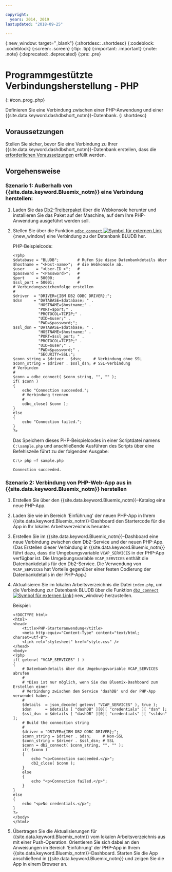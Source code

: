 ```yaml
---

copyright:
  years: 2014, 2019
lastupdated: "2018-09-25"

---
```


<!-- Attribute definitions --> 
{:new_window: target="_blank"}
{:shortdesc: .shortdesc}
{:codeblock: .codeblock}
{:screen: .screen}
{:tip: .tip}
{:important: .important}
{:note: .note}
{:deprecated: .deprecated}
{:pre: .pre}

# Programmgestützte Verbindungsherstellung - PHP
{: #con_prog_php}

Definieren Sie eine Verbindung zwischen einer PHP-Anwendung und einer {{site.data.keyword.dashdbshort_notm}}-Datenbank.
{: shortdesc}

## Voraussetzungen

Stellen Sie sicher, bevor Sie eine Verbindung zu Ihrer {{site.data.keyword.dashdbshort_notm}}-Datenbank erstellen, dass die [erforderlichen Voraussetzungen](connecting.html#prereqs) erfüllt werden.

<!-- Before you can connect to your database, you must perform the following steps:

- [Verify prerequisites](prereqs.html), including installing driver packages, configuring your local environment, and downloading SSL certificates (if needed)
- Collect [connection information](credentials.html), including database details such as host name and port numbers, and connection credentials such as user ID and password -->

## Vorgehensweise

### Szenario 1: Außerhalb von {{site.data.keyword.Bluemix_notm}} eine Verbindung herstellen:
        
1. Laden Sie das [Db2-Treiberpaket](driver_pkg.html) über die Webkonsole herunter und installieren Sie das Paket auf der Maschine, auf dem Ihre PHP-Anwendung ausgeführt werden soll.
                
2. Stellen Sie über die Funktion [`odbc_connect` ![Symbol für externen Link](../../../icons/launch-glyph.svg "Symbol für externen Link")](http://php.net/manual/en/function.odbc-connect.php){:new_window} eine Verbindung zu der Datenbank BLUDB her.
    
   PHP-Beispielcode:

   ```
   <?php
   $database = "BLUDB";        # Rufen Sie diese Datenbankdetails über
   $hostname = "<Host-name>";  # die Webkonsole ab.
   $user     = "<User-ID >";   #
   $password = "<Password>";   #
   $port     = 50000;          #
   $ssl_port = 50001;          #
   # Verbindungszeichenfolge erstellen
   #
   $driver  = "DRIVER={IBM DB2 ODBC DRIVER};";
   $dsn     = "DATABASE=$database; " .
              "HOSTNAME=$hostname;" .
              "PORT=$port;" .
              "PROTOCOL=TCPIP;" .
              "UID=$user;" .
              "PWD=$password;";
   $ssl_dsn = "DATABASE=$database; " .
              "HOSTNAME=$hostname;" .
              "PORT=$ssl_port; " .
              "PROTOCOL=TCPIP;" .
              "UID=$user;" .
              "PWD=$password;" .
              "SECURITY=SSL;";
   $conn_string = $driver . $dsn;     # Verbindung ohne SSL
   $conn_string = $driver . $ssl_dsn; # SSL-Verbindung
   # Verbinden
   #
   $conn = odbc_connect( $conn_string, "", "" );
   if( $conn )
   {
       echo "Connection succeeded.";
       # Verbindung trennen
       #
       odbc_close( $conn );
   }
   else
   {
       echo "Connection failed.";
   }
   ?>
   ```

   Das Speichern dieses PHP-Beispielcodes in einer Scriptdatei namens `C:\sample.php` und anschließende Ausführen des Scripts über eine Befehlszeile führt zu der folgenden Ausgabe:

   ```
   C:\> php –f sample.php

   Connection succeeded.
   ```

### Szenario 2: Verbindung von PHP-Web-App aus in {{site.data.keyword.Bluemix_notm}} herstellen

1. Erstellen Sie über den {{site.data.keyword.Bluemix_notm}}-Katalog eine neue PHP-App.
        
2. Laden Sie wie im Bereich 'Einführung' der neuen PHP-App in Ihrem {{site.data.keyword.Bluemix_notm}}-Dashboard den Startercode für die App in Ihr lokales Arbeitsverzeichnis herunter.
        
3. Erstellen Sie im {{site.data.keyword.Bluemix_notm}}-Dashboard eine neue Verbindung zwischen dem Db2-Service und der neuen PHP-App. (Das Erstellen dieser Verbindung in {{site.data.keyword.Bluemix_notm}} führt dazu, dass die Umgebungsvariable `VCAP_SERVICES` in der PHP-App verfügbar ist. Die Umgebungsvariable `VCAP_SERVICES` enthält die Datenbankdetails für den Db2-Service. Die Verwendung von `VCAP_SERVICES` hat Vorteile gegenüber einer festen Codierung der Datenbankdetails in der PHP-App.)
        
4. Aktualisieren Sie im lokalen Arbeitsverzeichnis die Datei `index.php`, um die Verbindung zur Datenbank BLUDB über die Funktion [`db2_connect` ![Symbol für externen Link](../../../icons/launch-glyph.svg "Symbol für externen Link")](http://php.net/manual/en/function.db2-connect.php){:new_window} herzustellen.
        
   Beispiel:

   ```
   <!DOCTYPE html>
   <html>
   <head>
       <title>PHP-Starteranwendung</title>
       <meta http-equiv="Content-Type" content="text/html; charset=utf-8">
       <link rel="stylesheet" href="style.css" />
   </head>
   <body>
   <?php
   if( getenv( "VCAP_SERVICES" ) )
   {
       # Datenbankdetails über die Umgebungsvariable VCAP_SERVICES abrufen
       #
       # *Dies ist nur möglich, wenn Sie das Bluemix-Dashboard zum Erstellen einer
       # Verbindung zwischen dem Service 'dashDB' und der PHP-App verwendet haben.
       #
       $details  = json_decode( getenv( "VCAP_SERVICES" ), true );
       $dsn      = $details [ "dashDB" ][0][ "credentials" ][ "dsn" ];
       $ssl_dsn  = $details [ "dashDB" ][0][ "credentials" ][ "ssldsn" ];
       # Build the connection string
       #
       $driver = "DRIVER={IBM DB2 ODBC DRIVER};";
       $conn_string = $driver . $dsn;     # Non-SSL
       $conn_string = $driver . $ssl_dsn; # SSL
       $conn = db2_connect( $conn_string, "", "" );
       if( $conn )
       {
           echo "<p>Connection succeeded.</p>";
           db2_close( $conn );
       }
       else
       {
           echo "<p>Connection failed.</p>";
       }
   }
   else
   {
       echo "<p>No credentials.</p>";
   }
   ?>
   </body>
   </html>
   ```

5. Übertragen Sie die Aktualisierungen für {{site.data.keyword.Bluemix_notm}} vom lokalen Arbeitsverzeichnis aus mit einer Push-Operation. Orientieren Sie sich dabei an den Anweisungen im Bereich 'Einführung' der PHP-App in Ihrem {{site.data.keyword.Bluemix_notm}}-Dashboard. Starten Sie die App anschließend in {{site.data.keyword.Bluemix_notm}} und zeigen Sie die App in einem Browser an.


